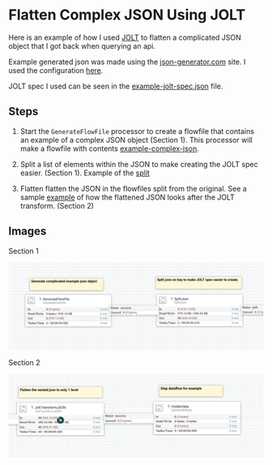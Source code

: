 # Flatten Complex JSON Using JOLT

Here is an example of how I used [JOLT](https://jolt-demo.appspot.com/#inception) to flatten a complicated JSON object that I got back when querying an api.

Example generated json was made using the [json-generator.com](https://www.json-generator.com/) site. I used the configuration [here](json-generator.json).

JOLT spec I used can be seen in the [example-jolt-spec.json](./example-jolt-spec.json) file.

## Steps

1. Start the `GenerateFlowFile` processor to create a flowfile that contains an example of a complex JSON object (Section 1). This processor will make a flowfile with contents [example-complex-json](./example-complex-json.json).

2. Split a list of elements within the JSON to make creating the JOLT spec easier. (Section 1). Example of the [split](./example-split-json.json)

3. Flatten flatten the JSON in the flowfiles split from the original. See a sample [example](./example-flattened-json.json) of how the flattened JSON looks after the JOLT transform. (Section 2)

## Images

Section 1

![Flow Section 1](docs/images/section-1.png "Flow Section 1")

Section 2

![Flow Section 2](docs/images/section-2.png "Flow Section 2")
